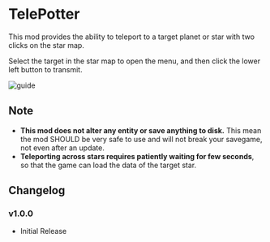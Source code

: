 # TelePotter

This mod provides the ability to teleport to a target planet or star with two clicks on the star map.

Select the target in the star map to open the menu, and then click the lower left button to transmit.

![guide](https://user-images.githubusercontent.com/8478234/127731453-8319d494-7d08-46f2-aa88-c9a3ef6f63bb.jpg)

## Note

- **This mod does not alter any entity or save anything to disk.** 
  This mean the mod SHOULD be very safe to use and will not break your savegame, not even after an update.  
- **Teleporting across stars requires patiently waiting for few seconds**, so that the game can load the data of the target star.

## Changelog

### v1.0.0

-   Initial Release
